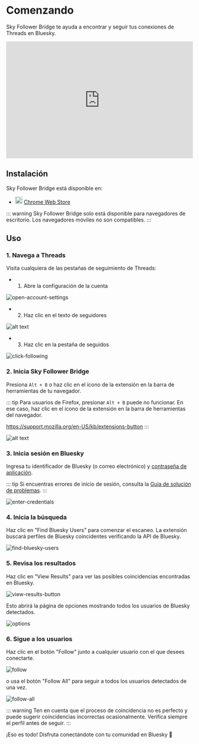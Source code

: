 # Comenzando

Sky Follower Bridge te ayuda a encontrar y seguir tus conexiones de Threads en Bluesky.

<iframe width="100%" height="315" src="https://www.youtube.com/embed/2GH-Vn3lBZ8?si=oScIGF2uFYAIH4jc" title="YouTube video player" frameborder="0" allow="accelerometer; autoplay; clipboard-write; encrypted-media; gyroscope; picture-in-picture; web-share" referrerpolicy="strict-origin-when-cross-origin" allowfullscreen></iframe>

## Instalación

Sky Follower Bridge está disponible en:

<ul class="install-list">
  <li>
    <img src="/images/icon-chrome.svg" width="20" height="20">
    <a href="https://chrome.google.com/webstore/detail/sky-follower-bridge/behhbpbpmailcnfbjagknjngnfdojpko" target="_blank" rel="noopener noreferrer" class="gtm-link-to-store">Chrome Web Store</a>
  </li>
</ul>

::: warning
Sky Follower Bridge solo está disponible para navegadores de escritorio. Los navegadores móviles no son compatibles.
:::

## Uso

### 1. Navega a Threads

Visita cualquiera de las pestañas de seguimiento de Threads:
- 1. Abre la configuración de la cuenta

![open-account-settings](/images/threads-open-account.png)

- 2. Haz clic en el texto de seguidores

![alt text](/images/threads-click-followers.png)

- 3. Haz clic en la pestaña de seguidos

![click-following](/images/threads-click-following.png)

### 2. Inicia Sky Follower Bridge

Presiona `Alt + B` o haz clic en el ícono de la extensión en la barra de herramientas de tu navegador.

::: tip
Para usuarios de Firefox, presionar `Alt + B` puede no funcionar. En ese caso, haz clic en el ícono de la extensión en la barra de herramientas del navegador.

https://support.mozilla.org/en-US/kb/extensions-button
:::

![alt text](/images/threads-open-extension.png)

### 3. Inicia sesión en Bluesky

Ingresa tu identificador de Bluesky (o correo electrónico) y [contraseña de aplicación](https://bsky.app/settings/app-passwords).

::: tip
Si encuentras errores de inicio de sesión, consulta la [Guía de solución de problemas](/es/troubleshooting).
:::

![enter-credentials](/images/enter-credentials.png)

### 4. Inicia la búsqueda

Haz clic en "Find Bluesky Users" para comenzar el escaneo. La extensión buscará perfiles de Bluesky coincidentes verificando la API de Bluesky.

![find-bluesky-users](/images/scan-users.png)

### 5. Revisa los resultados

Haz clic en "View Results" para ver las posibles coincidencias encontradas en Bluesky.

![view-results-button](/images/click-results.png)

Esto abrirá la página de opciones mostrando todos los usuarios de Bluesky detectados.

![options](/images/options.png)

### 6. Sigue a los usuarios

Haz clic en el botón "Follow" junto a cualquier usuario con el que desees conectarte.

![follow](/images/click-follow-btn.png)

o usa el botón "Follow All" para seguir a todos los usuarios detectados de una vez.

![follow-all](/images/follow-all-btn.png)

::: warning
Ten en cuenta que el proceso de coincidencia no es perfecto y puede sugerir coincidencias incorrectas ocasionalmente. Verifica siempre el perfil antes de seguir.
:::

¡Eso es todo! Disfruta conectándote con tu comunidad en Bluesky 🎉 
